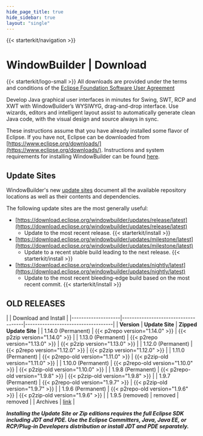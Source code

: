 ```yaml
---
hide_page_title: true
hide_sidebar: true
layout: "single"
---
```


{{< starterkit/navigation >}}

# WindowBuilder | Download

{{< starterkit/logo-small >}}
All downloads are provided under the terms and conditions of the [Eclipse Foundation Software User Agreement](/legal/epl/notice.php)

Develop Java graphical user interfaces in minutes for Swing, SWT, RCP and XWT with WindowBuilder&rsquo;s 
WYSIWYG, drag-and-drop interface. Use wizards, editors and intelligent layout assist to automatically generate 
clean Java code, with the visual design and source always in sync.

These instructions assume that you have already installed some flavor of Eclipse. If you have not, Eclipse 
can be downloaded from [https://www.eclipse.org/downloads/](https://www.eclipse.org/downloads/). 
Instructions and system requirements for installing WindowBuilder can be found 
[here](https://help.eclipse.org/index.jsp?topic=/org.eclipse.wb.doc.user/html/installation/index.html).

## Update Sites

WindowBuilder's new [update sites](https://download.eclipse.org/windowbuilder/updates/) document all the available repository locations as well as their contents and dependencies.

The following update sites are the most generally useful:
- [https://download.eclipse.org/windowbuilder/updates/release/latest](https://download.eclipse.org/windowbuilder/updates/release/latest)
  - Update to the most recent release. {{< starterkit/install >}}
- [https://download.eclipse.org/windowbuilder/updates/milestone/latest](https://download.eclipse.org/windowbuilder/updates/milestone/latest)
  - Update to a recent stable build leading to the next release. {{< starterkit/install >}}
- [https://download.eclipse.org/windowbuilder/updates/nightly/latest](https://download.eclipse.org/windowbuilder/updates/nightly/latest)
  - Update to the most recent bleeding-edge build based on the most recent commit. {{< starterkit/install >}}

## OLD RELEASES

|                    | Download and Install                                                     |
|--------------------|-------------------------------------|------------------------------------|
| **Version**        | **Update Site**                     | **Zipped Update Site**             |
| 1.14.0 (Permanent) | {{< p2repo version="1.14.0" >}}     | {{< p2zip version="1.14.0" >}}     |
| 1.13.0 (Permanent) | {{< p2repo version="1.13.0" >}}     | {{< p2zip version="1.13.0" >}}     |
| 1.12.0 (Permanent) | {{< p2repo version="1.12.0" >}}     | {{< p2zip version="1.12.0" >}}     |
| 1.11.0 (Permanent) | {{< p2repo-old version="1.11.0" >}} | {{< p2zip-old version="1.11.0" >}} |
| 1.10.0 (Permanent) | {{< p2repo-old version="1.10.0" >}} | {{< p2zip-old version="1.10.0" >}} |
| 1.9.8 (Permanent)  | {{< p2repo-old version="1.9.8" >}}  | {{< p2zip-old version="1.9.8" >}}  |
| 1.9.7 (Permanent)  | {{< p2repo-old version="1.9.7" >}}  | {{< p2zip-old version="1.9.7" >}}  |
| 1.9.6 (Permanent)  | {{< p2repo-old version="1.9.6" >}}  | {{< p2zip-old version="1.9.6" >}}  |
| 1.9.5 (removed)    | removed                             | removed                            |
| Archives           | [link](https://archive.eclipse.org/windowbuilder/)                       |


_**Installing the Update Site or Zip editions requires the full Eclipse SDK including JDT and PDE. 
Use the Eclipse Committers, Java, Java EE, or RCP/Plug-in Developers distribution or install JDT and PDE separately.**_
